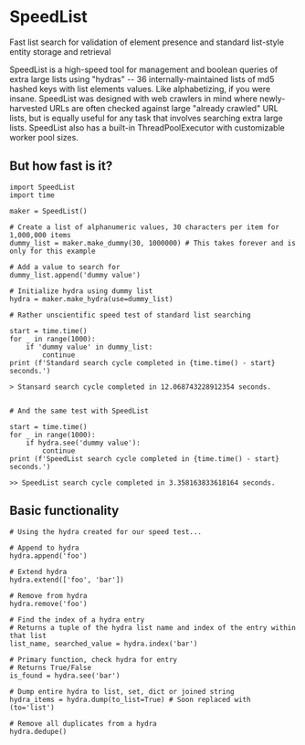 # SpeedList
Fast list search for validation of element presence and standard list-style entity storage and retrieval


SpeedList is a high-speed tool for management and boolean queries of extra large lists using "hydras" -- 36 internally-maintained lists of md5 hashed keys with list elements values. Like alphabetizing, if you were insane. SpeedList was designed with web crawlers in mind where newly-harvested URLs are often checked against large "already crawled" URL lists, but is equally useful for any task that involves searching extra large lists. SpeedList also has a built-in ThreadPoolExecutor with customizable worker pool sizes.

## But how fast is it?

```
import SpeedList
import time

maker = SpeedList()

# Create a list of alphanumeric values, 30 characters per item for 1,000,000 items
dummy_list = maker.make_dummy(30, 1000000) # This takes forever and is only for this example

# Add a value to search for
dummy_list.append('dummy value')

# Initialize hydra using dummy list
hydra = maker.make_hydra(use=dummy_list)

# Rather unscientific speed test of standard list searching

start = time.time()
for _ in range(1000):
    if 'dummy value' in dummy_list:
        continue
print (f'Standard search cycle completed in {time.time() - start} seconds.')

> Stansard search cycle completed in 12.068743228912354 seconds.


# And the same test with SpeedList

start = time.time()
for _ in range(1000):
    if hydra.see('dummy value'):
        continue
print (f'SpeedList search cycle completed in {time.time() - start} seconds.')

>> SpeedList search cycle completed in 3.358163833618164 seconds.
```

## Basic functionality

```
# Using the hydra created for our speed test...

# Append to hydra
hydra.append('foo')

# Extend hydra
hydra.extend(['foo', 'bar'])

# Remove from hydra
hydra.remove('foo')

# Find the index of a hydra entry
# Returns a tuple of the hydra list name and index of the entry within that list
list_name, searched_value = hydra.index('bar')

# Primary function, check hydra for entry
# Returns True/False
is_found = hydra.see('bar')

# Dump entire hydra to list, set, dict or joined string
hydra_items = hydra.dump(to_list=True) # Soon replaced with (to='list')

# Remove all duplicates from a hydra
hydra.dedupe()
